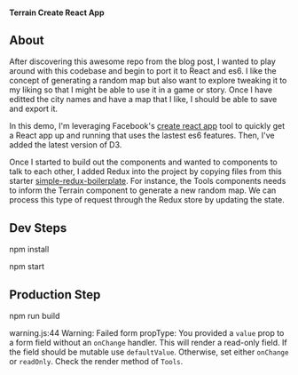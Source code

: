 #### Terrain Create React App

## About

After discovering this awesome repo from the blog post, I wanted to play around with this codebase and begin to port it to React and es6. I like the concept of generating a random map but also want to explore tweaking it to my liking so that I might be able to use it in a game or story. Once I have editted the city names and have a map that I like, I should be able to save and export it. 

In this demo, I'm leveraging Facebook's [create react app](https://facebook.github.io/react/blog/2016/07/22/create-apps-with-no-configuration.html) tool to quickly get a React app up and running that uses the lastest es6 features. Then, I've added the latest version of D3. 


Once I started to build out the components and wanted to components to talk to each other, I added Redux into the project by copying files from this starter [simple-redux-boilerplate](https://github.com/tsaiDavid/simple-redux-boilerplate). For instance, the Tools components needs to inform the Terrain component to generate a new random map. We can process this type of request through the Redux store by updating the state.  

## Dev Steps
 
npm install
 
npm start 

## Production Step
 
npm run build


warning.js:44 Warning: Failed form propType: You provided a `value` prop to a form field without an `onChange` handler. This will render a read-only field. If the field should be mutable use `defaultValue`. Otherwise, set either `onChange` or `readOnly`. Check the render method of `Tools`.




